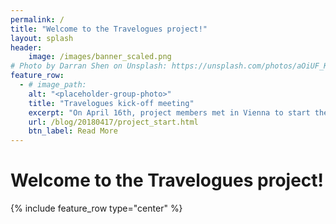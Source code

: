 ```yaml
---
permalink: /
title: "Welcome to the Travelogues project!"
layout: splash
header:
    image: /images/banner_scaled.png
# Photo by Darran Shen on Unsplash: https://unsplash.com/photos/aOiUF_KOeEc
feature_row:
  - # image_path:
    alt: "<placeholder-group-photo>"
    title: "Travelogues kick-off meeting"
    excerpt: "On April 16th, project members met in Vienna to start the work on our project."
    url: /blog/20180417/project_start.html
    btn_label: Read More
---
```


# Welcome to the Travelogues project!

{% include feature_row type="center" %}
